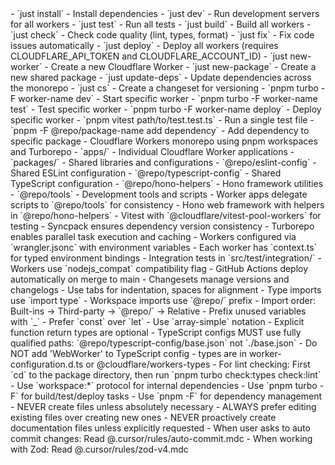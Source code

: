 <cloudflare-workers-monorepo>

<title>Cloudflare Workers Monorepo Guidelines for AmpCode</title>

<commands>
- `just install` - Install dependencies
- `just dev` - Run development servers for all workers
- `just test` - Run all tests
- `just build` - Build all workers
- `just check` - Check code quality (lint, types, format)
- `just fix` - Fix code issues automatically
- `just deploy` - Deploy all workers (requires CLOUDFLARE_API_TOKEN and CLOUDFLARE_ACCOUNT_ID)
- `just new-worker` - Create a new Cloudflare Worker
- `just new-package` - Create a new shared package
- `just update-deps` - Update dependencies across the monorepo
- `just cs` - Create a changeset for versioning
- `pnpm turbo -F worker-name dev` - Start specific worker
- `pnpm turbo -F worker-name test` - Test specific worker
- `pnpm turbo -F worker-name deploy` - Deploy specific worker
- `pnpm vitest path/to/test.test.ts` - Run a single test file
- `pnpm -F @repo/package-name add dependency` - Add dependency to specific package
</commands>

<architecture>
- Cloudflare Workers monorepo using pnpm workspaces and Turborepo
- `apps/` - Individual Cloudflare Worker applications
- `packages/` - Shared libraries and configurations
  - `@repo/eslint-config` - Shared ESLint configuration
  - `@repo/typescript-config` - Shared TypeScript configuration
  - `@repo/hono-helpers` - Hono framework utilities
  - `@repo/tools` - Development tools and scripts
- Worker apps delegate scripts to `@repo/tools` for consistency
- Hono web framework with helpers in `@repo/hono-helpers`
- Vitest with `@cloudflare/vitest-pool-workers` for testing
- Syncpack ensures dependency version consistency
- Turborepo enables parallel task execution and caching
- Workers configured via `wrangler.jsonc` with environment variables
- Each worker has `context.ts` for typed environment bindings
- Integration tests in `src/test/integration/`
- Workers use `nodejs_compat` compatibility flag
- GitHub Actions deploy automatically on merge to main
- Changesets manage versions and changelogs
</architecture>

<code-style>
- Use tabs for indentation, spaces for alignment
- Type imports use `import type`
- Workspace imports use `@repo/` prefix
- Import order: Built-ins → Third-party → `@repo/` → Relative
- Prefix unused variables with `_`
- Prefer `const` over `let`
- Use `array-simple` notation
- Explicit function return types are optional
</code-style>

<critical-notes>
- TypeScript configs MUST use fully qualified paths: `@repo/typescript-config/base.json` not `./base.json`
- Do NOT add 'WebWorker' to TypeScript config - types are in worker-configuration.d.ts or @cloudflare/workers-types
- For lint checking: First `cd` to the package directory, then run `pnpm turbo check:types check:lint`
- Use `workspace:*` protocol for internal dependencies
- Use `pnpm turbo -F` for build/test/deploy tasks
- Use `pnpm -F` for dependency management
- NEVER create files unless absolutely necessary
- ALWAYS prefer editing existing files over creating new ones
- NEVER proactively create documentation files unless explicitly requested
</critical-notes>

<context-specific-rules>
- When user asks to auto commit changes: Read @.cursor/rules/auto-commit.mdc
- When working with Zod: Read @.cursor/rules/zod-v4.mdc
</context-specific-rules>

</cloudflare-workers-monorepo>
